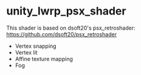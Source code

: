 # unity_lwrp_psx_shader
This shader is based on dsoft20's psx_retroshader: https://github.com/dsoft20/psx_retroshader

- Vertex snapping
- Vertex lit
- Affine texture mapping
- Fog
